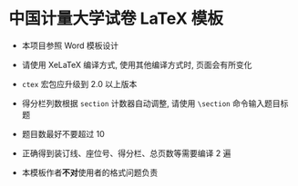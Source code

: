 # 中国计量大学试卷 LaTeX 模板

* 本项目参照 Word 模板设计

* 请使用 XeLaTeX 编译方式, 使用其他编译方式时, 页面会有所变化

* `ctex` 宏包应升级到 2.0 以上版本

* 得分栏列数根据 `section` 计数器自动调整, 请使用 `\section` 命令输入题目标题

* 题目数最好不要超过 10

* 正确得到装订线、座位号、得分栏、总页数等需要编译 2 遍

* 本模板作者**不对**使用者的格式问题负责
